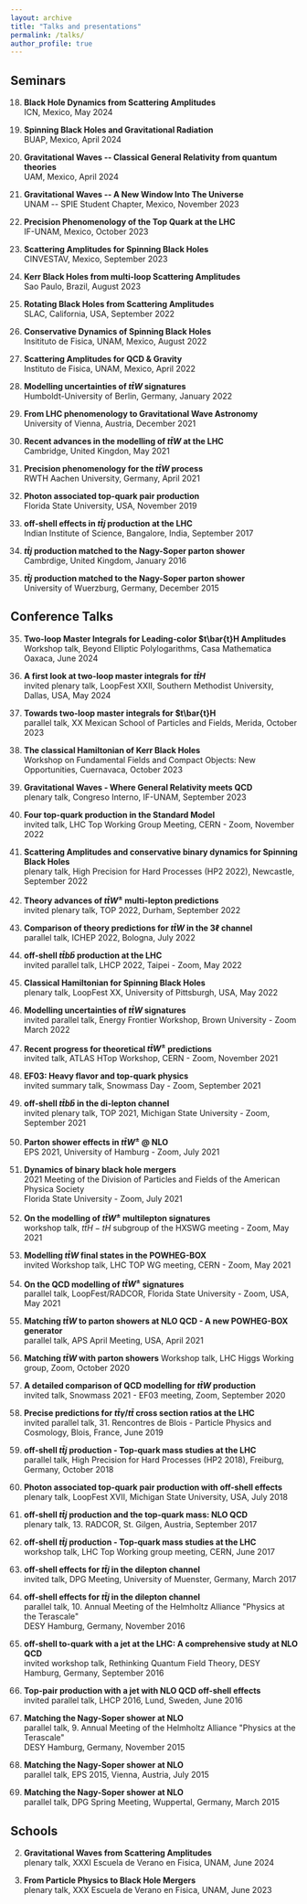 ```yaml
---
layout: archive
title: "Talks and presentations"
permalink: /talks/
author_profile: true
---
```


## Seminars

18) **Black Hole Dynamics from Scattering Amplitudes**  
  ICN, Mexico, May 2024

17) **Spinning Black Holes and Gravitational Radiation**  
   BUAP, Mexico, April 2024

16) **Gravitational Waves -- Classical General Relativity from quantum theories**  
   UAM, Mexico, April 2024

15) **Gravitational Waves -- A New Window Into The Universe**  
   UNAM -- SPIE Student Chapter, Mexico, November 2023

14) **Precision Phenomenology of the Top Quark at the LHC**  
   IF-UNAM, Mexico, October 2023

13) **Scattering Amplitudes for Spinning Black Holes**  
   CINVESTAV, Mexico, September 2023

12) **Kerr Black Holes from multi-loop Scattering Amplitudes**  
    Sao Paulo, Brazil, August 2023

11) **Rotating Black Holes from Scattering Amplitudes**  
    SLAC, California, USA, September 2022

10) **Conservative Dynamics of Spinning Black Holes**  
    Insitituto de Fisica, UNAM, Mexico, August 2022

9) **Scattering Amplitudes for QCD & Gravity**  
   Instituto de Fisica, UNAM, Mexico, April 2022

8) **Modelling uncertainties of $t\bar{t}W$ signatures**  
   Humboldt-University of Berlin, Germany, January 2022

7) **From LHC phenomenology to Gravitational Wave Astronomy**  
   University of Vienna, Austria, December 2021

6) **Recent advances in the modelling of $t\bar{t}W$ at the LHC**  
   Cambridge, United Kingdon, May 2021

5) **Precision phenomenology for the $t\bar{t}W$ process**  
   RWTH Aachen University, Germany, April 2021

4) **Photon associated top-quark pair production**  
   Florida State University, USA, November 2019

3) **off-shell effects in $t\bar{t}j$ production at the LHC**  
  Indian Institute of Science, Bangalore, India, September 2017

2) **$t\bar{t}j$ production matched to the Nagy-Soper parton shower**  
  Cambrdige, United Kingdom, January 2016

1) **$t\bar{t}j$ production matched to the Nagy-Soper parton shower**  
  University of Wuerzburg, Germany, December 2015 

## Conference Talks
35) **Two-loop Master Integrals for Leading-color $t\bar{t}H Amplitudes**  
  Workshop talk, Beyond Elliptic Polylogarithms, Casa Mathematica Oaxaca, June 2024

34) **A first look at two-loop master integrals for $t\bar{t}H$**  
  invited plenary talk, LoopFest XXII, Southern Methodist University, Dallas, USA, May 2024

33) **Towards two-loop master integrals for $t\bar{t}H**  
  parallel talk, XX Mexican School of Particles and Fields, Merida, October 2023

32) **The classical Hamiltonian of Kerr Black Holes**   
  Workshop on Fundamental Fields and Compact Objects: New Opportunities, Cuernavaca, October 2023 

31) **Gravitational Waves - Where General Relativity meets QCD**   
  plenary talk, Congreso Interno, IF-UNAM, September 2023

30) **Four top-quark production in the Standard Model**  
  invited talk, LHC Top Working Group Meeting, CERN - Zoom, November 2022

29) **Scattering Amplitudes and conservative binary dynamics for Spinning Black Holes**   
  plenary talk, High Precision for Hard Processes (HP2 2022), Newcastle, September 2022

28) **Theory advances of $t\bar{t}W^\pm$ multi-lepton predictions**  
  invited plenary talk, TOP 2022, Durham, September 2022

27) **Comparison of theory predictions for $t\bar{t}W$ in the $3\ell$ channel**  
  parallel talk, ICHEP 2022, Bologna, July 2022

26) **off-shell $t\bar{t}b\bar{b}$ production at the LHC**  
   invited parallel talk, LHCP 2022, Taipei - Zoom, May 2022

25) **Classical Hamiltonian for Spinning Black Holes**  
   plenary talk, LoopFest XX, University of Pittsburgh, USA, May 2022

24)  **Modelling uncertainties of $t\bar{t}W$ signatures**  
  invited parallel talk, Energy Frontier Workshop, Brown University - Zoom March 2022

23) **Recent progress for theoretical $t\bar{t}W^\pm$ predictions**  
  invited talk, ATLAS HTop Workshop, CERN - Zoom, November 2021

22) **EF03: Heavy flavor and top-quark physics**  
  invited summary talk, Snowmass Day - Zoom, September 2021

21) **off-shell $t\bar{t}b\bar{b}$ in the di-lepton channel**  
  invited plenary talk, TOP 2021, Michigan State University - Zoom, September 2021

20) **Parton shower effects in $t\bar{t}W^\pm$ @ NLO**  
  EPS 2021, University of Hamburg - Zoom, July 2021

19) **Dynamics of binary black hole mergers**  
   2021 Meeting of the Division of Particles and Fields of the American Physica Society  
   Florida State University - Zoom, July 2021

18) **On the modelling of $t\bar{t}W^\pm$ multilepton signatures**   
   workshop talk, $t\bar{t}H - tH$ subgroup of the HXSWG meeting - Zoom, May 2021

17) **Modelling $t\bar{t}W$ final states in the POWHEG-BOX**  
   invited Workshop talk, LHC TOP WG meeting, CERN - Zoom, May 2021

16) **On the QCD modelling of $t\bar{t}W^\pm$ signatures**  
  parallel talk, LoopFest/RADCOR, Florida State University - Zoom, USA, May 2021

15) **Matching $t\bar{t}W$ to parton showers at NLO QCD - A new POWHEG-BOX generator**  
 parallel talk, APS April Meeting, USA, April 2021

14) **Matching $t\bar{t}W$ with parton showers**
  Workshop talk, LHC Higgs Working group, Zoom, October 2020

13) **A detailed comparison of QCD modelling for $t\bar{t}W$ production**  
  invited talk, Snowmass 2021 - EF03 meeting, Zoom, September 2020

12) **Precise predictions for $t\bar{t}\gamma/t\bar{t}$ cross section ratios at the LHC**  
 invited parallel talk, 31. Rencontres de Blois - Particle Physics and Cosmology, Blois, France, June 2019

11) **off-shell $t\bar{t}j$ production - Top-quark mass studies at the LHC**   
  parallel talk, High Precision for Hard Processes (HP2 2018), Freiburg, Germany, October 2018

10) **Photon associated top-quark pair production with off-shell effects**  
  plenary talk, LoopFest XVII, Michigan State University, USA, July 2018

9) **off-shell $t\bar{t}j$ production and the top-quark mass: NLO QCD**  
 plenary talk, 13. RADCOR, St. Gilgen, Austria, September 2017

8) **off-shell $t\bar{t}j$ production - Top-quark mass studies at the LHC**   
  workshop talk, LHC Top Working group meeting, CERN, June 2017

7) **off-shell effects for $t\bar{t}j$ in the dilepton channel**  
  invited talk, DPG Meeting, University of Muenster, Germany, March 2017

6) **off-shell effects for $t\bar{t}j$ in the dilepton channel**  
  parallel talk, 10. Annual Meeting of the Helmholtz Alliance "Physics at the Terascale"  
  DESY Hamburg, Germany, November 2016

5) **off-shell to-quark with a jet at the LHC: A comprehensive study at NLO QCD**  
  invited workshop talk, Rethinking Quantum Field Theory, DESY Hamburg, Germany, September 2016

4) **Top-pair production with a jet with NLO QCD off-shell effects**  
  invited parallel talk, LHCP 2016, Lund, Sweden, June 2016

3) **Matching the Nagy-Soper shower at NLO**   
  parallel talk, 9. Annual Meeting of the Helmholtz Alliance "Physics at the Terascale"  
  DESY Hamburg, Germany, November 2015

2) **Matching the Nagy-Soper shower at NLO**  
  parallel talk, EPS 2015, Vienna, Austria, July 2015

1) **Matching the Nagy-Soper shower at NLO**  
  parallel talk, DPG Spring Meeting, Wuppertal, Germany, March 2015

## Schools
2) **Gravitational Waves from Scattering Amplitudes**   
  plenary talk, XXXI Escuela de Verano en Fisica, UNAM, June 2024

1) **From Particle Physics to Black Hole Mergers**   
  plenary talk, XXX Escuela de Verano en Fisica, UNAM, June 2023

